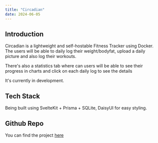 ```yaml
---
title: "Circadian"
date: 2024-06-05
---
```


## Introduction

Circadian is a lightweight and self-hostable Fitness Tracker using Docker. The users will be able to daily log their weight/bodyfat, upload a daily picture and also log their workouts.

There's also a statistics tab where can users will be able to see their progress in charts and click on each daily log to see the details

It's currently in development.

## Tech Stack

Being built using SvelteKit + Prisma + SQLite, DaisyUI for easy styling.

## Github Repo

You can find the project [here](https://github.com/s1lvax/circadian)
